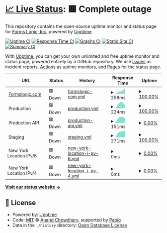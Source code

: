 # [📈 Live Status](https://status.formslogic.com): <!--live status--> **🟥 Complete outage**

This repository contains the open-source uptime monitor and status page for [Forms Logic, Inc](https://www.formslogic.com), powered by [Upptime](https://github.com/upptime/upptime).

[![Uptime CI](https://github.com/formslogic/status/workflows/Uptime%20CI/badge.svg)](https://github.com/formslogic/status/actions?query=workflow%3A%22Uptime+CI%22)
[![Response Time CI](https://github.com/formslogic/status/workflows/Response%20Time%20CI/badge.svg)](https://github.com/formslogic/status/actions?query=workflow%3A%22Response+Time+CI%22)
[![Graphs CI](https://github.com/formslogic/status/workflows/Graphs%20CI/badge.svg)](https://github.com/formslogic/status/actions?query=workflow%3A%22Graphs+CI%22)
[![Static Site CI](https://github.com/formslogic/status/workflows/Static%20Site%20CI/badge.svg)](https://github.com/formslogic/status/actions?query=workflow%3A%22Static+Site+CI%22)
[![Summary CI](https://github.com/formslogic/status/workflows/Summary%20CI/badge.svg)](https://github.com/formslogic/status/actions?query=workflow%3A%22Summary+CI%22)

With [Upptime](https://upptime.js.org), you can get your own unlimited and free uptime monitor and status page, powered entirely by a GitHub repository. We use [Issues](https://github.com/formslogic/status/issues) as incident reports, [Actions](https://github.com/formslogic/status/actions) as uptime monitors, and [Pages](https://status.formslogic.com) for the status page.

<!--start: status pages-->
<!-- This summary is generated by Upptime (https://github.com/upptime/upptime) -->
<!-- Do not edit this manually, your changes will be overwritten -->
<!-- prettier-ignore -->
| URL | Status | History | Response Time | Uptime |
| --- | ------ | ------- | ------------- | ------ |
| <img alt="" src="https://icons.duckduckgo.com/ip3/www.formslogic.com.ico" height="13"> [Formslogic.com](https://www.formslogic.com) | 🟥 Down | [formslogic-com.yml](https://github.com/formslogic/status/commits/HEAD/history/formslogic-com.yml) | <details><summary><img alt="Response time graph" src="./graphs/formslogic-com/response-time-week.png" height="20"> 258ms</summary><br><a href="https://status.formslogic.com/history/formslogic-com"><img alt="Response time 258" src="https://img.shields.io/endpoint?url=https%3A%2F%2Fraw.githubusercontent.com%2Fformslogic%2Fstatus%2FHEAD%2Fapi%2Fformslogic-com%2Fresponse-time.json"></a><br><a href="https://status.formslogic.com/history/formslogic-com"><img alt="24-hour response time 408" src="https://img.shields.io/endpoint?url=https%3A%2F%2Fraw.githubusercontent.com%2Fformslogic%2Fstatus%2FHEAD%2Fapi%2Fformslogic-com%2Fresponse-time-day.json"></a><br><a href="https://status.formslogic.com/history/formslogic-com"><img alt="7-day response time 258" src="https://img.shields.io/endpoint?url=https%3A%2F%2Fraw.githubusercontent.com%2Fformslogic%2Fstatus%2FHEAD%2Fapi%2Fformslogic-com%2Fresponse-time-week.json"></a><br><a href="https://status.formslogic.com/history/formslogic-com"><img alt="30-day response time 258" src="https://img.shields.io/endpoint?url=https%3A%2F%2Fraw.githubusercontent.com%2Fformslogic%2Fstatus%2FHEAD%2Fapi%2Fformslogic-com%2Fresponse-time-month.json"></a><br><a href="https://status.formslogic.com/history/formslogic-com"><img alt="1-year response time 258" src="https://img.shields.io/endpoint?url=https%3A%2F%2Fraw.githubusercontent.com%2Fformslogic%2Fstatus%2FHEAD%2Fapi%2Fformslogic-com%2Fresponse-time-year.json"></a></details> | <details><summary><a href="https://status.formslogic.com/history/formslogic-com">100.00%</a></summary><a href="https://status.formslogic.com/history/formslogic-com"><img alt="All-time uptime 100.00%" src="https://img.shields.io/endpoint?url=https%3A%2F%2Fraw.githubusercontent.com%2Fformslogic%2Fstatus%2FHEAD%2Fapi%2Fformslogic-com%2Fuptime.json"></a><br><a href="https://status.formslogic.com/history/formslogic-com"><img alt="24-hour uptime 100.00%" src="https://img.shields.io/endpoint?url=https%3A%2F%2Fraw.githubusercontent.com%2Fformslogic%2Fstatus%2FHEAD%2Fapi%2Fformslogic-com%2Fuptime-day.json"></a><br><a href="https://status.formslogic.com/history/formslogic-com"><img alt="7-day uptime 100.00%" src="https://img.shields.io/endpoint?url=https%3A%2F%2Fraw.githubusercontent.com%2Fformslogic%2Fstatus%2FHEAD%2Fapi%2Fformslogic-com%2Fuptime-week.json"></a><br><a href="https://status.formslogic.com/history/formslogic-com"><img alt="30-day uptime 100.00%" src="https://img.shields.io/endpoint?url=https%3A%2F%2Fraw.githubusercontent.com%2Fformslogic%2Fstatus%2FHEAD%2Fapi%2Fformslogic-com%2Fuptime-month.json"></a><br><a href="https://status.formslogic.com/history/formslogic-com"><img alt="1-year uptime 100.00%" src="https://img.shields.io/endpoint?url=https%3A%2F%2Fraw.githubusercontent.com%2Fformslogic%2Fstatus%2FHEAD%2Fapi%2Fformslogic-com%2Fuptime-year.json"></a></details>
| <img alt="" src="https://icons.duckduckgo.com/ip3/null.ico" height="13"> Production | 🟥 Down | [production.yml](https://github.com/formslogic/status/commits/HEAD/history/production.yml) | <details><summary><img alt="Response time graph" src="./graphs/production/response-time-week.png" height="20"> 224ms</summary><br><a href="https://status.formslogic.com/history/production"><img alt="Response time 224" src="https://img.shields.io/endpoint?url=https%3A%2F%2Fraw.githubusercontent.com%2Fformslogic%2Fstatus%2FHEAD%2Fapi%2Fproduction%2Fresponse-time.json"></a><br><a href="https://status.formslogic.com/history/production"><img alt="24-hour response time 157" src="https://img.shields.io/endpoint?url=https%3A%2F%2Fraw.githubusercontent.com%2Fformslogic%2Fstatus%2FHEAD%2Fapi%2Fproduction%2Fresponse-time-day.json"></a><br><a href="https://status.formslogic.com/history/production"><img alt="7-day response time 224" src="https://img.shields.io/endpoint?url=https%3A%2F%2Fraw.githubusercontent.com%2Fformslogic%2Fstatus%2FHEAD%2Fapi%2Fproduction%2Fresponse-time-week.json"></a><br><a href="https://status.formslogic.com/history/production"><img alt="30-day response time 224" src="https://img.shields.io/endpoint?url=https%3A%2F%2Fraw.githubusercontent.com%2Fformslogic%2Fstatus%2FHEAD%2Fapi%2Fproduction%2Fresponse-time-month.json"></a><br><a href="https://status.formslogic.com/history/production"><img alt="1-year response time 224" src="https://img.shields.io/endpoint?url=https%3A%2F%2Fraw.githubusercontent.com%2Fformslogic%2Fstatus%2FHEAD%2Fapi%2Fproduction%2Fresponse-time-year.json"></a></details> | <details><summary><a href="https://status.formslogic.com/history/production">100.00%</a></summary><a href="https://status.formslogic.com/history/production"><img alt="All-time uptime 100.00%" src="https://img.shields.io/endpoint?url=https%3A%2F%2Fraw.githubusercontent.com%2Fformslogic%2Fstatus%2FHEAD%2Fapi%2Fproduction%2Fuptime.json"></a><br><a href="https://status.formslogic.com/history/production"><img alt="24-hour uptime 100.00%" src="https://img.shields.io/endpoint?url=https%3A%2F%2Fraw.githubusercontent.com%2Fformslogic%2Fstatus%2FHEAD%2Fapi%2Fproduction%2Fuptime-day.json"></a><br><a href="https://status.formslogic.com/history/production"><img alt="7-day uptime 100.00%" src="https://img.shields.io/endpoint?url=https%3A%2F%2Fraw.githubusercontent.com%2Fformslogic%2Fstatus%2FHEAD%2Fapi%2Fproduction%2Fuptime-week.json"></a><br><a href="https://status.formslogic.com/history/production"><img alt="30-day uptime 100.00%" src="https://img.shields.io/endpoint?url=https%3A%2F%2Fraw.githubusercontent.com%2Fformslogic%2Fstatus%2FHEAD%2Fapi%2Fproduction%2Fuptime-month.json"></a><br><a href="https://status.formslogic.com/history/production"><img alt="1-year uptime 100.00%" src="https://img.shields.io/endpoint?url=https%3A%2F%2Fraw.githubusercontent.com%2Fformslogic%2Fstatus%2FHEAD%2Fapi%2Fproduction%2Fuptime-year.json"></a></details>
| <img alt="" src="https://icons.duckduckgo.com/ip3/null.ico" height="13"> Production API | 🟥 Down | [production-api.yml](https://github.com/formslogic/status/commits/HEAD/history/production-api.yml) | <details><summary><img alt="Response time graph" src="./graphs/production-api/response-time-week.png" height="20"> 151ms</summary><br><a href="https://status.formslogic.com/history/production-api"><img alt="Response time 151" src="https://img.shields.io/endpoint?url=https%3A%2F%2Fraw.githubusercontent.com%2Fformslogic%2Fstatus%2FHEAD%2Fapi%2Fproduction-api%2Fresponse-time.json"></a><br><a href="https://status.formslogic.com/history/production-api"><img alt="24-hour response time 137" src="https://img.shields.io/endpoint?url=https%3A%2F%2Fraw.githubusercontent.com%2Fformslogic%2Fstatus%2FHEAD%2Fapi%2Fproduction-api%2Fresponse-time-day.json"></a><br><a href="https://status.formslogic.com/history/production-api"><img alt="7-day response time 151" src="https://img.shields.io/endpoint?url=https%3A%2F%2Fraw.githubusercontent.com%2Fformslogic%2Fstatus%2FHEAD%2Fapi%2Fproduction-api%2Fresponse-time-week.json"></a><br><a href="https://status.formslogic.com/history/production-api"><img alt="30-day response time 151" src="https://img.shields.io/endpoint?url=https%3A%2F%2Fraw.githubusercontent.com%2Fformslogic%2Fstatus%2FHEAD%2Fapi%2Fproduction-api%2Fresponse-time-month.json"></a><br><a href="https://status.formslogic.com/history/production-api"><img alt="1-year response time 151" src="https://img.shields.io/endpoint?url=https%3A%2F%2Fraw.githubusercontent.com%2Fformslogic%2Fstatus%2FHEAD%2Fapi%2Fproduction-api%2Fresponse-time-year.json"></a></details> | <details><summary><a href="https://status.formslogic.com/history/production-api">0.00%</a></summary><a href="https://status.formslogic.com/history/production-api"><img alt="All-time uptime 0.00%" src="https://img.shields.io/endpoint?url=https%3A%2F%2Fraw.githubusercontent.com%2Fformslogic%2Fstatus%2FHEAD%2Fapi%2Fproduction-api%2Fuptime.json"></a><br><a href="https://status.formslogic.com/history/production-api"><img alt="24-hour uptime 0.00%" src="https://img.shields.io/endpoint?url=https%3A%2F%2Fraw.githubusercontent.com%2Fformslogic%2Fstatus%2FHEAD%2Fapi%2Fproduction-api%2Fuptime-day.json"></a><br><a href="https://status.formslogic.com/history/production-api"><img alt="7-day uptime 0.00%" src="https://img.shields.io/endpoint?url=https%3A%2F%2Fraw.githubusercontent.com%2Fformslogic%2Fstatus%2FHEAD%2Fapi%2Fproduction-api%2Fuptime-week.json"></a><br><a href="https://status.formslogic.com/history/production-api"><img alt="30-day uptime 0.00%" src="https://img.shields.io/endpoint?url=https%3A%2F%2Fraw.githubusercontent.com%2Fformslogic%2Fstatus%2FHEAD%2Fapi%2Fproduction-api%2Fuptime-month.json"></a><br><a href="https://status.formslogic.com/history/production-api"><img alt="1-year uptime 0.00%" src="https://img.shields.io/endpoint?url=https%3A%2F%2Fraw.githubusercontent.com%2Fformslogic%2Fstatus%2FHEAD%2Fapi%2Fproduction-api%2Fuptime-year.json"></a></details>
| <img alt="" src="https://icons.duckduckgo.com/ip3/null.ico" height="13"> Staging | 🟥 Down | [staging.yml](https://github.com/formslogic/status/commits/HEAD/history/staging.yml) | <details><summary><img alt="Response time graph" src="./graphs/staging/response-time-week.png" height="20"> 271ms</summary><br><a href="https://status.formslogic.com/history/staging"><img alt="Response time 271" src="https://img.shields.io/endpoint?url=https%3A%2F%2Fraw.githubusercontent.com%2Fformslogic%2Fstatus%2FHEAD%2Fapi%2Fstaging%2Fresponse-time.json"></a><br><a href="https://status.formslogic.com/history/staging"><img alt="24-hour response time 300" src="https://img.shields.io/endpoint?url=https%3A%2F%2Fraw.githubusercontent.com%2Fformslogic%2Fstatus%2FHEAD%2Fapi%2Fstaging%2Fresponse-time-day.json"></a><br><a href="https://status.formslogic.com/history/staging"><img alt="7-day response time 271" src="https://img.shields.io/endpoint?url=https%3A%2F%2Fraw.githubusercontent.com%2Fformslogic%2Fstatus%2FHEAD%2Fapi%2Fstaging%2Fresponse-time-week.json"></a><br><a href="https://status.formslogic.com/history/staging"><img alt="30-day response time 271" src="https://img.shields.io/endpoint?url=https%3A%2F%2Fraw.githubusercontent.com%2Fformslogic%2Fstatus%2FHEAD%2Fapi%2Fstaging%2Fresponse-time-month.json"></a><br><a href="https://status.formslogic.com/history/staging"><img alt="1-year response time 271" src="https://img.shields.io/endpoint?url=https%3A%2F%2Fraw.githubusercontent.com%2Fformslogic%2Fstatus%2FHEAD%2Fapi%2Fstaging%2Fresponse-time-year.json"></a></details> | <details><summary><a href="https://status.formslogic.com/history/staging">100.00%</a></summary><a href="https://status.formslogic.com/history/staging"><img alt="All-time uptime 100.00%" src="https://img.shields.io/endpoint?url=https%3A%2F%2Fraw.githubusercontent.com%2Fformslogic%2Fstatus%2FHEAD%2Fapi%2Fstaging%2Fuptime.json"></a><br><a href="https://status.formslogic.com/history/staging"><img alt="24-hour uptime 100.00%" src="https://img.shields.io/endpoint?url=https%3A%2F%2Fraw.githubusercontent.com%2Fformslogic%2Fstatus%2FHEAD%2Fapi%2Fstaging%2Fuptime-day.json"></a><br><a href="https://status.formslogic.com/history/staging"><img alt="7-day uptime 100.00%" src="https://img.shields.io/endpoint?url=https%3A%2F%2Fraw.githubusercontent.com%2Fformslogic%2Fstatus%2FHEAD%2Fapi%2Fstaging%2Fuptime-week.json"></a><br><a href="https://status.formslogic.com/history/staging"><img alt="30-day uptime 100.00%" src="https://img.shields.io/endpoint?url=https%3A%2F%2Fraw.githubusercontent.com%2Fformslogic%2Fstatus%2FHEAD%2Fapi%2Fstaging%2Fuptime-month.json"></a><br><a href="https://status.formslogic.com/history/staging"><img alt="1-year uptime 100.00%" src="https://img.shields.io/endpoint?url=https%3A%2F%2Fraw.githubusercontent.com%2Fformslogic%2Fstatus%2FHEAD%2Fapi%2Fstaging%2Fuptime-year.json"></a></details>
| <img alt="" src="https://icons.duckduckgo.com/ip3/null.ico" height="13"> New York Location IPv/6 | 🟥 Down | [new-york-location-i-pv-6.yml](https://github.com/formslogic/status/commits/HEAD/history/new-york-location-i-pv-6.yml) | <details><summary><img alt="Response time graph" src="./graphs/new-york-location-i-pv-6/response-time-week.png" height="20"> 0ms</summary><br><a href="https://status.formslogic.com/history/new-york-location-i-pv-6"><img alt="Response time 0" src="https://img.shields.io/endpoint?url=https%3A%2F%2Fraw.githubusercontent.com%2Fformslogic%2Fstatus%2FHEAD%2Fapi%2Fnew-york-location-i-pv-6%2Fresponse-time.json"></a><br><a href="https://status.formslogic.com/history/new-york-location-i-pv-6"><img alt="24-hour response time 0" src="https://img.shields.io/endpoint?url=https%3A%2F%2Fraw.githubusercontent.com%2Fformslogic%2Fstatus%2FHEAD%2Fapi%2Fnew-york-location-i-pv-6%2Fresponse-time-day.json"></a><br><a href="https://status.formslogic.com/history/new-york-location-i-pv-6"><img alt="7-day response time 0" src="https://img.shields.io/endpoint?url=https%3A%2F%2Fraw.githubusercontent.com%2Fformslogic%2Fstatus%2FHEAD%2Fapi%2Fnew-york-location-i-pv-6%2Fresponse-time-week.json"></a><br><a href="https://status.formslogic.com/history/new-york-location-i-pv-6"><img alt="30-day response time 0" src="https://img.shields.io/endpoint?url=https%3A%2F%2Fraw.githubusercontent.com%2Fformslogic%2Fstatus%2FHEAD%2Fapi%2Fnew-york-location-i-pv-6%2Fresponse-time-month.json"></a><br><a href="https://status.formslogic.com/history/new-york-location-i-pv-6"><img alt="1-year response time 0" src="https://img.shields.io/endpoint?url=https%3A%2F%2Fraw.githubusercontent.com%2Fformslogic%2Fstatus%2FHEAD%2Fapi%2Fnew-york-location-i-pv-6%2Fresponse-time-year.json"></a></details> | <details><summary><a href="https://status.formslogic.com/history/new-york-location-i-pv-6">0.00%</a></summary><a href="https://status.formslogic.com/history/new-york-location-i-pv-6"><img alt="All-time uptime 0.00%" src="https://img.shields.io/endpoint?url=https%3A%2F%2Fraw.githubusercontent.com%2Fformslogic%2Fstatus%2FHEAD%2Fapi%2Fnew-york-location-i-pv-6%2Fuptime.json"></a><br><a href="https://status.formslogic.com/history/new-york-location-i-pv-6"><img alt="24-hour uptime 0.00%" src="https://img.shields.io/endpoint?url=https%3A%2F%2Fraw.githubusercontent.com%2Fformslogic%2Fstatus%2FHEAD%2Fapi%2Fnew-york-location-i-pv-6%2Fuptime-day.json"></a><br><a href="https://status.formslogic.com/history/new-york-location-i-pv-6"><img alt="7-day uptime 0.00%" src="https://img.shields.io/endpoint?url=https%3A%2F%2Fraw.githubusercontent.com%2Fformslogic%2Fstatus%2FHEAD%2Fapi%2Fnew-york-location-i-pv-6%2Fuptime-week.json"></a><br><a href="https://status.formslogic.com/history/new-york-location-i-pv-6"><img alt="30-day uptime 0.00%" src="https://img.shields.io/endpoint?url=https%3A%2F%2Fraw.githubusercontent.com%2Fformslogic%2Fstatus%2FHEAD%2Fapi%2Fnew-york-location-i-pv-6%2Fuptime-month.json"></a><br><a href="https://status.formslogic.com/history/new-york-location-i-pv-6"><img alt="1-year uptime 0.00%" src="https://img.shields.io/endpoint?url=https%3A%2F%2Fraw.githubusercontent.com%2Fformslogic%2Fstatus%2FHEAD%2Fapi%2Fnew-york-location-i-pv-6%2Fuptime-year.json"></a></details>
| <img alt="" src="https://icons.duckduckgo.com/ip3/null.ico" height="13"> New York Location IPv/4 | 🟥 Down | [new-york-location-i-pv-4.yml](https://github.com/formslogic/status/commits/HEAD/history/new-york-location-i-pv-4.yml) | <details><summary><img alt="Response time graph" src="./graphs/new-york-location-i-pv-4/response-time-week.png" height="20"> 0ms</summary><br><a href="https://status.formslogic.com/history/new-york-location-i-pv-4"><img alt="Response time 0" src="https://img.shields.io/endpoint?url=https%3A%2F%2Fraw.githubusercontent.com%2Fformslogic%2Fstatus%2FHEAD%2Fapi%2Fnew-york-location-i-pv-4%2Fresponse-time.json"></a><br><a href="https://status.formslogic.com/history/new-york-location-i-pv-4"><img alt="24-hour response time 0" src="https://img.shields.io/endpoint?url=https%3A%2F%2Fraw.githubusercontent.com%2Fformslogic%2Fstatus%2FHEAD%2Fapi%2Fnew-york-location-i-pv-4%2Fresponse-time-day.json"></a><br><a href="https://status.formslogic.com/history/new-york-location-i-pv-4"><img alt="7-day response time 0" src="https://img.shields.io/endpoint?url=https%3A%2F%2Fraw.githubusercontent.com%2Fformslogic%2Fstatus%2FHEAD%2Fapi%2Fnew-york-location-i-pv-4%2Fresponse-time-week.json"></a><br><a href="https://status.formslogic.com/history/new-york-location-i-pv-4"><img alt="30-day response time 0" src="https://img.shields.io/endpoint?url=https%3A%2F%2Fraw.githubusercontent.com%2Fformslogic%2Fstatus%2FHEAD%2Fapi%2Fnew-york-location-i-pv-4%2Fresponse-time-month.json"></a><br><a href="https://status.formslogic.com/history/new-york-location-i-pv-4"><img alt="1-year response time 0" src="https://img.shields.io/endpoint?url=https%3A%2F%2Fraw.githubusercontent.com%2Fformslogic%2Fstatus%2FHEAD%2Fapi%2Fnew-york-location-i-pv-4%2Fresponse-time-year.json"></a></details> | <details><summary><a href="https://status.formslogic.com/history/new-york-location-i-pv-4">0.00%</a></summary><a href="https://status.formslogic.com/history/new-york-location-i-pv-4"><img alt="All-time uptime 0.00%" src="https://img.shields.io/endpoint?url=https%3A%2F%2Fraw.githubusercontent.com%2Fformslogic%2Fstatus%2FHEAD%2Fapi%2Fnew-york-location-i-pv-4%2Fuptime.json"></a><br><a href="https://status.formslogic.com/history/new-york-location-i-pv-4"><img alt="24-hour uptime 0.00%" src="https://img.shields.io/endpoint?url=https%3A%2F%2Fraw.githubusercontent.com%2Fformslogic%2Fstatus%2FHEAD%2Fapi%2Fnew-york-location-i-pv-4%2Fuptime-day.json"></a><br><a href="https://status.formslogic.com/history/new-york-location-i-pv-4"><img alt="7-day uptime 0.00%" src="https://img.shields.io/endpoint?url=https%3A%2F%2Fraw.githubusercontent.com%2Fformslogic%2Fstatus%2FHEAD%2Fapi%2Fnew-york-location-i-pv-4%2Fuptime-week.json"></a><br><a href="https://status.formslogic.com/history/new-york-location-i-pv-4"><img alt="30-day uptime 0.00%" src="https://img.shields.io/endpoint?url=https%3A%2F%2Fraw.githubusercontent.com%2Fformslogic%2Fstatus%2FHEAD%2Fapi%2Fnew-york-location-i-pv-4%2Fuptime-month.json"></a><br><a href="https://status.formslogic.com/history/new-york-location-i-pv-4"><img alt="1-year uptime 0.00%" src="https://img.shields.io/endpoint?url=https%3A%2F%2Fraw.githubusercontent.com%2Fformslogic%2Fstatus%2FHEAD%2Fapi%2Fnew-york-location-i-pv-4%2Fuptime-year.json"></a></details>

<!--end: status pages-->

[**Visit our status website →**](https://status.formslogic.com)

## 📄 License

- Powered by: [Upptime](https://github.com/upptime/upptime)
- Code: [MIT](./LICENSE) © [Anand Chowdhary](https://anandchowdhary.com), supported by [Pabio](https://pabio.com)
- Data in the `./history` directory: [Open Database License](https://opendatacommons.org/licenses/odbl/1-0/)
